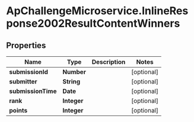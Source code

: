 # ApChallengeMicroservice.InlineResponse2002ResultContentWinners

## Properties
Name | Type | Description | Notes
------------ | ------------- | ------------- | -------------
**submissionId** | **Number** |  | [optional] 
**submitter** | **String** |  | [optional] 
**submissionTime** | **Date** |  | [optional] 
**rank** | **Integer** |  | [optional] 
**points** | **Integer** |  | [optional] 


